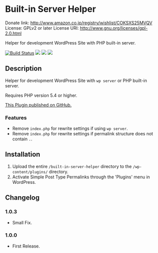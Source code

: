 # Built-in Server Helper
Donate link: http://www.amazon.co.jp/registry/wishlist/COKSXS25MVQV
License: GPLv2 or later
License URI: http://www.gnu.org/licenses/gpl-2.0.html

Helper for development WordPress Site with PHP built-in server.


[![Build Status](https://travis-ci.org/torounit/wp-built-in-server-helper.svg)](https://travis-ci.org/torounit/wp-built-in-server-helper)
[![](https://img.shields.io/wordpress/plugin/dt/built-in-server-helper.svg)](https://wordpress.org/plugins/built-in-server-helper/)
[![](https://img.shields.io/wordpress/v/built-in-server-helper.svg)](https://wordpress.org/plugins/built-in-server-helper/)
[![](https://img.shields.io/wordpress/plugin/r/built-in-server-helper.svg)](https://wordpress.org/plugins/built-in-server-helper/)


## Description

Helper for development WordPress Site with `wp server` or PHP built-in server.

Requires PHP version 5.4 or higher.

[This Plugin published on GitHub.](https://github.com/torounit/wp-built-in-server-helper)

### Features

* Remove `index.php` for rewrite settings if using `wp server`.
* Remove `index.php` for rewrite settings if permalink structure does not contain `.`.


## Installation

1. Upload the entire `/built-in-server-helper` directory to the `/wp-content/plugins/` directory.
2. Activate Simple Post Type Permalinks through the 'Plugins' menu in WordPress.


## Changelog

### 1.0.3

* Small Fix.


### 1.0.0

* First Release.


